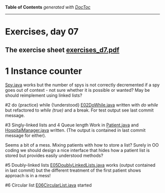 **Table of Contents**  *generated with [DocToc](http://doctoc.herokuapp.com/)*


---------------------

# Exercises, day 07

## The exercise sheet [exercises_d7.pdf](exercises_d7.pdf) 


# 1 Instance counter
[Spy.java](Spy.java) works but the number of spys is not correctly decremented if a spy goes out
of context - not sure whether it is possible or wanted? May be should reimplement using linked lists?


#2 do {practice} while {!understood}
[E02DoWhile.java](E02DoWhile.java) written with *do while* but refactored to *while (true)*
and a break. For test output see last commit message.

#3 Singly-linked lists and 4 Queue length
Work in [Patient.java](Patient.java) and  [HospitalManager.java](HospitalManager.java) written.
(The output is contained in last commit message for either). 

Seems a bit of a mess. Mixing patients with how to store a list? Surely in OO coding we should
design a nice interface that hides how a patient list is stored but provides easily understood
methods? 

#5 Doubly-linked lists
[E05DoublyLinkedLists.java](E05DoublyLinkedLists.java) works (output contained in
last commit) but the different treatment of the first patient shows approach is in a mess!

#6 Circular list
[E06CircularList.java](E06CircularList.java) started
